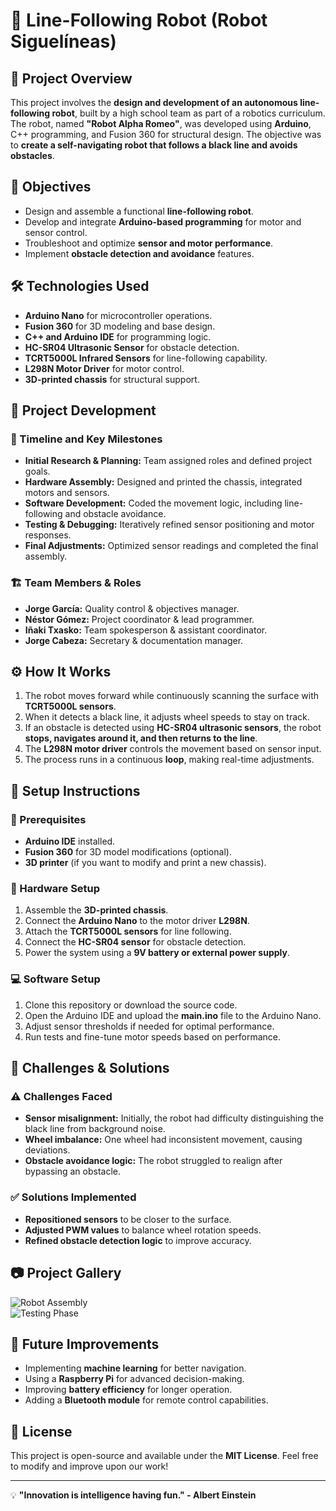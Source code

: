 # 🚗 Line-Following Robot (Robot Siguelíneas)

## 📌 Project Overview  
This project involves the **design and development of an autonomous line-following robot**, built by a high school team as part of a robotics curriculum. The robot, named **"Robot Alpha Romeo"**, was developed using **Arduino**, C++ programming, and Fusion 360 for structural design. The objective was to **create a self-navigating robot that follows a black line and avoids obstacles**.

## 🎯 Objectives  
- Design and assemble a functional **line-following robot**.  
- Develop and integrate **Arduino-based programming** for motor and sensor control.  
- Troubleshoot and optimize **sensor and motor performance**.  
- Implement **obstacle detection and avoidance** features.  

## 🛠 Technologies Used  
- **Arduino Nano** for microcontroller operations.  
- **Fusion 360** for 3D modeling and base design.  
- **C++ and Arduino IDE** for programming logic.  
- **HC-SR04 Ultrasonic Sensor** for obstacle detection.  
- **TCRT5000L Infrared Sensors** for line-following capability.  
- **L298N Motor Driver** for motor control.  
- **3D-printed chassis** for structural support.  

## 📜 Project Development  
### 📅 Timeline and Key Milestones  
- **Initial Research & Planning:** Team assigned roles and defined project goals.  
- **Hardware Assembly:** Designed and printed the chassis, integrated motors and sensors.  
- **Software Development:** Coded the movement logic, including line-following and obstacle avoidance.  
- **Testing & Debugging:** Iteratively refined sensor positioning and motor responses.  
- **Final Adjustments:** Optimized sensor readings and completed the final assembly.  

### 🏗 Team Members & Roles  
- **Jorge García:** Quality control & objectives manager.  
- **Néstor Gómez:** Project coordinator & lead programmer.  
- **Iñaki Txasko:** Team spokesperson & assistant coordinator.  
- **Jorge Cabeza:** Secretary & documentation manager.  

## ⚙️ How It Works  
1. The robot moves forward while continuously scanning the surface with **TCRT5000L sensors**.  
2. When it detects a black line, it adjusts wheel speeds to stay on track.  
3. If an obstacle is detected using **HC-SR04 ultrasonic sensors**, the robot **stops, navigates around it, and then returns to the line**.  
4. The **L298N motor driver** controls the movement based on sensor input.  
5. The process runs in a continuous **loop**, making real-time adjustments.  

## 🔧 Setup Instructions  
### 📌 Prerequisites  
- **Arduino IDE** installed.  
- **Fusion 360** for 3D model modifications (optional).  
- **3D printer** (if you want to modify and print a new chassis).  

### 🔌 Hardware Setup  
1. Assemble the **3D-printed chassis**.  
2. Connect the **Arduino Nano** to the motor driver **L298N**.  
3. Attach the **TCRT5000L sensors** for line following.  
4. Connect the **HC-SR04 sensor** for obstacle detection.  
5. Power the system using a **9V battery or external power supply**.  

### 💻 Software Setup  
1. Clone this repository or download the source code.  
2. Open the Arduino IDE and upload the **main.ino** file to the Arduino Nano.  
3. Adjust sensor thresholds if needed for optimal performance.  
4. Run tests and fine-tune motor speeds based on performance.  

## 🔬 Challenges & Solutions  
### ⚠️ Challenges Faced  
- **Sensor misalignment:** Initially, the robot had difficulty distinguishing the black line from background noise.  
- **Wheel imbalance:** One wheel had inconsistent movement, causing deviations.  
- **Obstacle avoidance logic:** The robot struggled to realign after bypassing an obstacle.  

### ✅ Solutions Implemented  
- **Repositioned sensors** to be closer to the surface.  
- **Adjusted PWM values** to balance wheel rotation speeds.  
- **Refined obstacle detection logic** to improve accuracy.  

## 📷 Project Gallery  
![Robot Assembly](https://example.com/image1.jpg)  
![Testing Phase](https://example.com/image2.jpg)  

## 📌 Future Improvements  
- Implementing **machine learning** for better navigation.  
- Using a **Raspberry Pi** for advanced decision-making.  
- Improving **battery efficiency** for longer operation.  
- Adding a **Bluetooth module** for remote control capabilities.  

## 📜 License  
This project is open-source and available under the **MIT License**. Feel free to modify and improve upon our work!  

---  
💡 **"Innovation is intelligence having fun." - Albert Einstein**